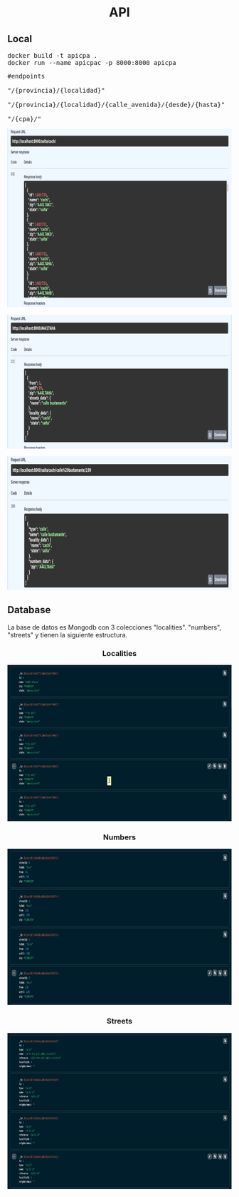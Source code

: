 <h1 align='center'>API</h1>
<h2>Local</h2>
<pre>
docker build -t apicpa .
docker run --name apicpac -p 8000:8000 apicpa
</pre>

<pre>
#endpoints

"/{provincia}/{localidad}"

"/{provincia}/{localidad}/{calle_avenida}/{desde}/{hasta}"

"/{cpa}/"
</pre>

<p align='center'><img src="img/request1.png" height=400 width=800></p>

<p align='center'><img src="img/request2.png" height=300 width=800></p>

<p align='center'><img src="img/request3.png" height=300 width=800></p>


<h2>Database</h2>

<p>La base de datos es Mongodb con 3 colecciones "localities". "numbers", "streets" y tienen la siguiente estructura.</p>
<h3 align="center">Localities</h3>
<p align='center'><img src="img/localities.png" height=350 width=900></p>
<h3 align="center">Numbers</h3>
<p align='center'><img src="img/numbers.png" height=350 width=900></p>
<h3 align="center">Streets</h3>
<p align='center'><img src="img/streets.png" height=350 width=900></p>
